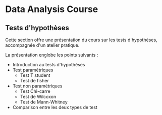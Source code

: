# Data Analysis Course

## Tests d'hypothèses

Cette section offre une présentation du cours sur les tests d'hypothèses, accompagnée d'un atelier pratique.

La présentation englobe les points suivants :
- Introduction au tests d'hypothèses
- Test paramétriques
   - Test T student
   - Test de fisher
-  Test non paramétriques
   -  Test Chi-carre
   -  Test de Wilcoxon
   -  Test de Mann-Whitney
- Comparison entre les deux types de test
